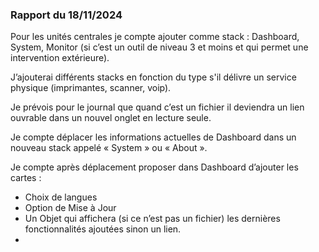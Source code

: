 ### Rapport du 18/11/2024
Pour les unités centrales je compte ajouter comme stack : Dashboard, System, Monitor (si c’est un outil de niveau 3 et moins et qui permet une intervention extérieure).

J’ajouterai différents stacks en fonction du type s'il délivre un service physique (imprimantes, scanner, voip).

Je prévois pour le journal que quand c’est un fichier il deviendra un lien ouvrable dans un nouvel onglet en lecture seule.

Je compte déplacer les informations actuelles de Dashboard dans un nouveau stack appelé « System » ou « About ».

Je compte après déplacement proposer dans Dashboard d’ajouter les cartes :
-	Choix de langues
-	Option de Mise à Jour
-	Un Objet qui affichera (si ce n’est pas un fichier) les dernières fonctionnalités ajoutées sinon un lien.
-	
